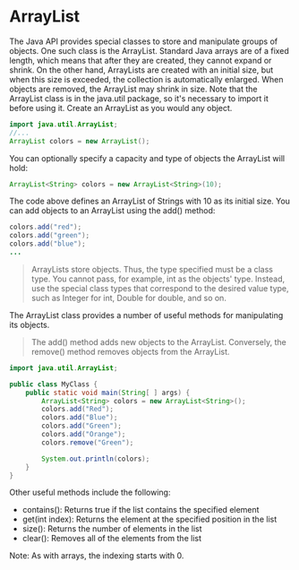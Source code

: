 # ArrayList

The Java API provides special classes to store and manipulate groups of objects.
One such class is the ArrayList. Standard Java arrays are of a fixed length, which means that after they are created, they cannot expand or shrink.
On the other hand, ArrayLists are created with an initial size, but when this size is exceeded, the collection is automatically enlarged.
When objects are removed, the ArrayList may shrink in size. Note that the ArrayList class is in the java.util package, so it's necessary to import it before using it.
Create an ArrayList as you would any object.

```java
import java.util.ArrayList;
//...
ArrayList colors = new ArrayList();
```

You can optionally specify a capacity and type of objects the ArrayList will hold:

```java
ArrayList<String> colors = new ArrayList<String>(10);
```

The code above defines an ArrayList of Strings with 10 as its initial size. You can add objects to an ArrayList using the add() method:

```java
colors.add("red");
colors.add("green");
colors.add("blue");
...
```

> ArrayLists store objects. Thus, the type specified must be a class type. You cannot pass, for example, int as the objects' type. Instead, use the special class types that correspond to the desired value type, such as Integer for int, Double for double, and so on.

The ArrayList class provides a number of useful methods for manipulating its objects.

> The add() method adds new objects to the ArrayList. Conversely, the remove() method removes objects from the ArrayList.

```java
import java.util.ArrayList;

public class MyClass {
    public static void main(String[ ] args) {
        ArrayList<String> colors = new ArrayList<String>();
        colors.add("Red");
        colors.add("Blue");
        colors.add("Green");
        colors.add("Orange");
        colors.remove("Green");

        System.out.println(colors);
    }
}
```

Other useful methods include the following:

- contains(): Returns true if the list contains the specified element
- get(int index): Returns the element at the specified position in the list
- size(): Returns the number of elements in the list
- clear(): Removes all of the elements from the list

Note: As with arrays, the indexing starts with 0.

